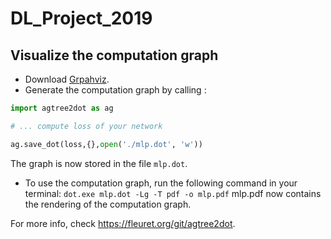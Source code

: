 # DL_Project_2019

## Visualize the computation graph
- Download [Grpahviz](http://www.graphviz.org/download/).
- Generate the computation graph by calling :
```Python
import agtree2dot as ag 

# ... compute loss of your network

ag.save_dot(loss,{},open('./mlp.dot', 'w'))
```
The graph is now stored in the file `mlp.dot`. 
 
- To use the computation graph, run the following command in your terminal:
`dot.exe mlp.dot -Lg -T pdf -o mlp.pdf`
mlp.pdf now contains the rendering of the computation graph. 

For more info, check https://fleuret.org/git/agtree2dot. 